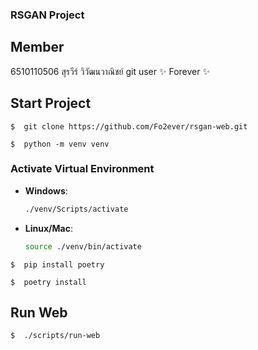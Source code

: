 ### RSGAN Project

## Member
6510110506 สุรวีร์ วิวัฒนวาณิชย์ git user ✨ Forever ✨

## Start Project
```
$  git clone https://github.com/Fo2ever/rsgan-web.git
```

```
$  python -m venv venv
```
### Activate Virtual Environment

- **Windows**:

    ```bash
    ./venv/Scripts/activate
    ```

- **Linux/Mac**:

    ```bash
    source ./venv/bin/activate
    ```

```
$  pip install poetry
```

```
$  poetry install
```

## Run Web
```
$  ./scripts/run-web
```